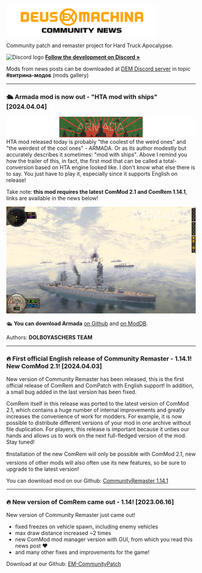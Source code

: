 <!-- Header -->

<img src="https://raw.githubusercontent.com/DeusExMachinaTeam/ComModNews/main/news_eng.png" alt="Logo" width="400">

Community patch and remaster project for Hard Truck Apocalypse.

![Discord logo](https://user-images.githubusercontent.com/79088546/174305727-755adfa0-57c2-41b0-9717-8476fcbc4567.png) [**Follow the development on Discord »**](https://discord.gg/deus-ex-machina-522817939616038912)

Mods from news posts can be downloaded at [DEM Discord server](https://discord.gg/deus-ex-machina-522817939616038912) in topic **#витрина-модов** (mods gallery)

---
### 🛳️ Armada mod is now out - "HTA mod with ships" [2024.04.04]
<img src="https://raw.githubusercontent.com/DeusExMachinaTeam/ComModNews/main/assets/armada.png" alt="Logo" width="800">
HTA mod released today is probably "the coolest of the weird ones" and "the weirdest of the cool ones" - ARMADA.
Or as its author modestly but accurately describes it sometimes: "mod with ships".
Above I remind you how the trailer of this, in fact, the first mod that can be called a total-conversion based on HTA engine looked like. I don't know what else there is to say. You just have to play it, especially since it supports English on release!

Take note: **this mod requires the latest ComMod 2.1 and ComRem 1.14.1**, links are available in the news below!

<img src="https://raw.githubusercontent.com/DeusExMachinaTeam/ComModNews/main/assets/armada_screen.webp" alt="Screen" width="800">

🛳️ **You can download Armada** [on Github](https://github.com/lyokhatankist/ExM-Armada/releases) and [on ModDB](https://www.moddb.com/mods/hta-armada/downloads/armada).

Authors: **DOLBOYASCHERS TEAM**

---
### 🔥 First official English release of Community Remaster - 1.14.1! New ComMod 2.1! [2024.04.03]

New version of Community Remaster has been released, this is the first official release of ComRem and ComPatch with English support!
In addition, a small bug added in the last version has been fixed.

ComRem itself in this release was ported to the latest version of ComMod 2.1, which contains a huge number of internal improvements and greatly increases the convenience of work for modders. For example, it is now possible to distribute different versions of your mod in one archive without file duplication.
For players, this release is important because it unties our hands and allows us to work on the next full-fledged version of the mod. Stay tuned!

❗Installation of the new ComRem will only be possible with ComMod 2.1, new versions of other mods will also often use its new features, so be sure to upgrade to the latest version!

You can download mod on our Github: [CommunityRemaster 1.14.1](https://github.com/DeusExMachinaTeam/EM-CommunityPatch/blob/main/README_EN.md)

---
### 🔥 New version of ComRem came out - 1.14! [2023.06.16]

New version of Community Remaster just came out!
* fixed freezes on vehicle spawn, including enemy vehicles
* max draw distance increased ~2 times
* new ComMod mod manager version with GUI, from which you read this news post ❤️
* and many other fixes and improvements for the game!

Download at our Github: [EM-CommunityPatch](https://github.com/DeusExMachinaTeam/EM-CommunityPatch)
